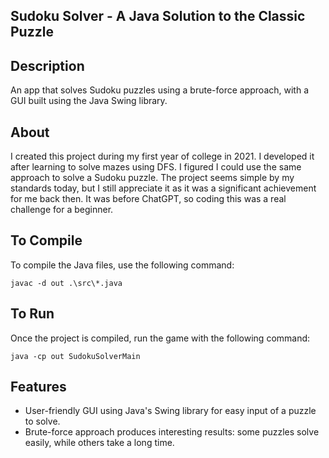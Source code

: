 ## Sudoku Solver - A Java Solution to the Classic Puzzle

## Description
An app that solves Sudoku puzzles using a brute-force approach, with a GUI built using the Java Swing library.

## About
I created this project during my first year of college in 2021. I developed it after learning to solve mazes using DFS. I figured I could use the same approach to solve a Sudoku puzzle. The project seems simple by my standards today, but I still appreciate it as it was a significant achievement for me back then. It was before ChatGPT, so coding this was a real challenge for a beginner.

## To Compile
To compile the Java files, use the following command:
```
javac -d out .\src\*.java
```

## To Run
Once the project is compiled, run the game with the following command:
```
java -cp out SudokuSolverMain
```

## Features
- User-friendly GUI using Java's Swing library for easy input of a puzzle to solve.
- Brute-force approach produces interesting results: some puzzles solve easily, while others take a long time.
